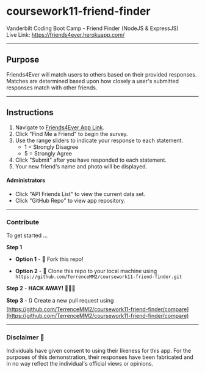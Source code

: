 # coursework11-friend-finder
Vanderbilt Coding Boot Camp - Friend Finder (NodeJS &amp; ExpressJS)  
Live Link: https://friends4ever.herokuapp.com/

 - - - 

## Purpose  
Friends4Ever will match users to others based on their provided responses. Matches are determined based upon how closely a user's submitted responses match with other friends.  

- - - 

## Instructions  

1. Navigate to [Friends4Ever App Link](https://friends4ever.herokuapp.com/).  
2. Click "Find Me a Friend" to begin the survey.  
3. Use the range sliders to indicate your response to each statement.  
   * 1 = Strongly Disagree  
   * 5 = Strongly Agree  
4. Click "Submit" after you have responded to each statement.  
5. Your new friend's name and photo will be displayed.  

#### Administrators  

* Click "API Friends List" to view the current data set.  
* Click "GitHub Repo" to view app repository.  

- - - 

### Contribute  

To get started ...

**Step 1**

- **Option 1** - 🍴 Fork this repo!

- **Option 2** - 👯 Clone this repo to your local machine using `https://github.com/TerrenceMM2/coursework11-friend-finder.git`

**Step 2** - **HACK AWAY!** 🔨🔨🔨

**Step 3** - 🔃 Create a new pull request using [https://github.com/TerrenceMM2/coursework11-friend-finder/compare](https://github.com/TerrenceMM2/coursework11-friend-finder/compare)  

- - - 

### Disclaimer 📜
Individuals have given consent to using their likeness for this app. For the purposes of this demonstration, their responses have been fabricated and in no way reflect the individual's official views or opinions.

